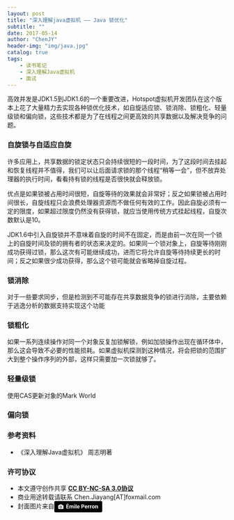 ```yaml
---
layout: post
title: "深入理解java虚拟机 —— Java 锁优化"
subtitle: ""
date: 2017-05-14
author: "ChenJY"
header-img: "img/java.jpg"
catalog: true
tags: 
    - 读书笔记
    - 深入理解Java虚拟机
    - 面试
---
```


高效并发是JDK1.5到JDK1.6的一个重要改进，Hotspot虚拟机开发团队在这个版本上花了大量精力去实现各种锁优化技术，如自旋适应锁、锁消除、锁粗化、轻量级锁和偏向锁，这些技术都是为了在线程之间更高效的共享数据以及解决竞争的问题。

### 自旋锁与自适应自旋
许多应用上，共享数据的锁定状态只会持续很短的一段时间，为了这段时间去挂起和恢复线程并不值得，我们可以让后面请求锁的那个线程“稍等一会”，但不放弃处理器的执行时间，看看持有锁的线程是否很快就会释放锁。

优点是如果锁被占用时间很短，自旋等待的效果就会非常好；反之如果锁被占用时间很长，自旋线程只会浪费处理器资源而不做任何有效的工作。因此自旋必须有一定的限度，如果超过限度仍然没有获得锁，就应当使用传统方式挂起线程，自旋次数默认是10。

JDK1.6中引入自旋锁并不意味着自旋的时间不在固定，而是由前一次在同一个锁上的自旋时间及锁的拥有者的状态来决定的。如果同一个锁对象上，自旋等待刚刚成功获得过锁，那么这次有可能继续成功，进而它将允许自旋等待持续更长的时间；反之如果很少成功获得，那么这个锁可能就会省略掉自旋过程。

### 锁消除
对于一些要求同步，但是检测到不可能存在共享数据竞争的锁进行消除，主要依赖于逃逸分析的数据支持实现这个功能

### 锁粗化
如果一系列连续操作对同一个对象反复加锁解锁，例如加锁操作出现在循环体中，那么这会导致不必要的性能损耗。如果虚拟机探测到这种情况，将会把锁的范围扩大到整个操作序列的外部，这样只需要加一次锁就够了。

### 轻量级锁
使用CAS更新对象的Mark World

### 偏向锁

### 参考资料
* 《深入理解Java虚拟机》 周志明著

### 许可协议
* 本文遵守创作共享 <a href="https://creativecommons.org/licenses/by-nc-sa/3.0/cn/" target="_blank"><b>CC BY-NC-SA 3.0协议</b></a>
* 商业用途转载请联系 Chen.Jiayang[AT]foxmail.com
* 封面图片来自<a style="background-color:black;color:white;text-decoration:none;padding:4px 6px;font-family:-apple-system, BlinkMacSystemFont, &quot;San Francisco&quot;, &quot;Helvetica Neue&quot;, Helvetica, Ubuntu, Roboto, Noto, &quot;Segoe UI&quot;, Arial, sans-serif;font-size:12px;font-weight:bold;line-height:1.2;display:inline-block;border-radius:3px;" href="https://unsplash.com/@emilep?utm_medium=referral&amp;utm_campaign=photographer-credit&amp;utm_content=creditBadge" target="_blank" rel="noopener noreferrer" title="Download free do whatever you want high-resolution photos from Émile Perron"><span style="display:inline-block;padding:2px 3px;"><svg xmlns="http://www.w3.org/2000/svg" style="height:12px;width:auto;position:relative;vertical-align:middle;top:-1px;fill:white;" viewBox="0 0 32 32"><title></title><path d="M20.8 18.1c0 2.7-2.2 4.8-4.8 4.8s-4.8-2.1-4.8-4.8c0-2.7 2.2-4.8 4.8-4.8 2.7.1 4.8 2.2 4.8 4.8zm11.2-7.4v14.9c0 2.3-1.9 4.3-4.3 4.3h-23.4c-2.4 0-4.3-1.9-4.3-4.3v-15c0-2.3 1.9-4.3 4.3-4.3h3.7l.8-2.3c.4-1.1 1.7-2 2.9-2h8.6c1.2 0 2.5.9 2.9 2l.8 2.4h3.7c2.4 0 4.3 1.9 4.3 4.3zm-8.6 7.5c0-4.1-3.3-7.5-7.5-7.5-4.1 0-7.5 3.4-7.5 7.5s3.3 7.5 7.5 7.5c4.2-.1 7.5-3.4 7.5-7.5z"></path></svg></span><span style="display:inline-block;padding:2px 3px;">Émile Perron</span></a>